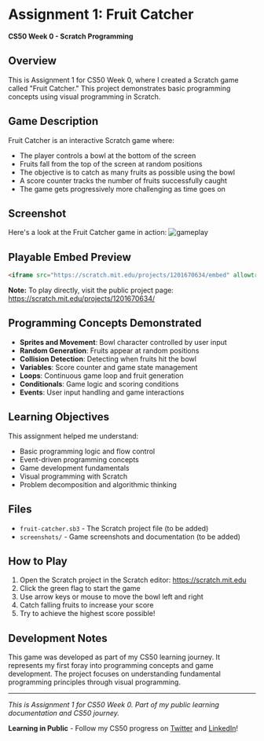 # Assignment 1: Fruit Catcher
**CS50 Week 0 - Scratch Programming**

## Overview
This is Assignment 1 for CS50 Week 0, where I created a Scratch game called "Fruit Catcher." This project demonstrates basic programming concepts using visual programming in Scratch.

## Game Description
Fruit Catcher is an interactive Scratch game where:
- The player controls a bowl at the bottom of the screen
- Fruits fall from the top of the screen at random positions
- The objective is to catch as many fruits as possible using the bowl
- A score counter tracks the number of fruits successfully caught
- The game gets progressively more challenging as time goes on

## Screenshot
Here's a look at the Fruit Catcher game in action:
![gameplay](https://github.com/user-attachments/assets/8cce825b-af2c-479e-bb7f-3c480f63adc5)

## Playable Embed Preview

```html
<iframe src="https://scratch.mit.edu/projects/1201670634/embed" allowtransparency="true" width="485" height="402" frameborder="0" scrolling="no" allowfullscreen></iframe>
```

**Note:** To play directly, visit the public project page: https://scratch.mit.edu/projects/1201670634/

## Programming Concepts Demonstrated
- **Sprites and Movement**: Bowl character controlled by user input
- **Random Generation**: Fruits appear at random positions
- **Collision Detection**: Detecting when fruits hit the bowl
- **Variables**: Score counter and game state management
- **Loops**: Continuous game loop and fruit generation
- **Conditionals**: Game logic and scoring conditions
- **Events**: User input handling and game interactions

## Learning Objectives
This assignment helped me understand:
- Basic programming logic and flow control
- Event-driven programming concepts
- Game development fundamentals
- Visual programming with Scratch
- Problem decomposition and algorithmic thinking

## Files
- `fruit-catcher.sb3` - The Scratch project file (to be added)
- `screenshots/` - Game screenshots and documentation (to be added)

## How to Play
1. Open the Scratch project in the Scratch editor: https://scratch.mit.edu
2. Click the green flag to start the game
3. Use arrow keys or mouse to move the bowl left and right
4. Catch falling fruits to increase your score
5. Try to achieve the highest score possible!

## Development Notes
This game was developed as part of my CS50 learning journey. It represents my first foray into programming concepts and game development. The project focuses on understanding fundamental programming principles through visual programming.

---
*This is Assignment 1 for CS50 Week 0. Part of my public learning documentation and CS50 journey.*

**Learning in Public** - Follow my CS50 progress on [Twitter](https://twitter.com/yourusername) and [LinkedIn](https://linkedin.com/in/yourprofile)!
